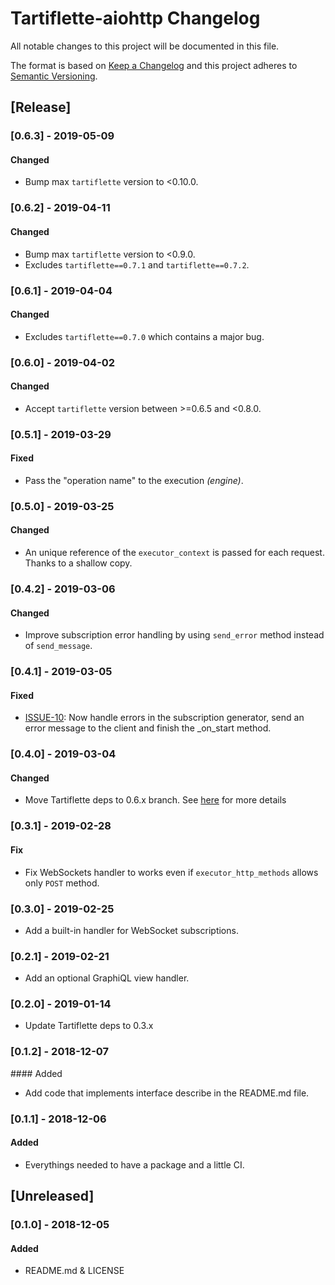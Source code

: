# Tartiflette-aiohttp Changelog

All notable changes to this project will be documented in this file.

The format is based on [Keep a Changelog](http://keepachangelog.com/en/1.0.0/)
and this project adheres to [Semantic Versioning](http://semver.org/spec/v2.0.0.html).

## [Release]

### [0.6.3] - 2019-05-09

#### Changed

- Bump max `tartiflette` version to <0.10.0.

### [0.6.2] - 2019-04-11

#### Changed

- Bump max `tartiflette` version to <0.9.0.
- Excludes `tartiflette==0.7.1` and `tartiflette==0.7.2`.

### [0.6.1] - 2019-04-04

#### Changed

- Excludes `tartiflette==0.7.0` which contains a major bug.

### [0.6.0] - 2019-04-02

#### Changed

- Accept `tartiflette` version between >=0.6.5 and <0.8.0.

### [0.5.1] - 2019-03-29

#### Fixed

- Pass the "operation name" to the execution _(engine)_.

### [0.5.0] - 2019-03-25

#### Changed

- An unique reference of the `executor_context` is passed for each request. Thanks to a shallow copy.

### [0.4.2] - 2019-03-06

#### Changed

- Improve subscription error handling by using `send_error` method instead of `send_message`.

### [0.4.1] - 2019-03-05

#### Fixed

- [ISSUE-10](https://github.com/tartiflette/tartiflette-aiohttp/issues/10): Now handle errors in the subscription generator, send an error message to the client and finish the _on_start method.

### [0.4.0] - 2019-03-04

#### Changed

- Move Tartiflette deps to 0.6.x branch. See [here](https://github.com/tartiflette/tartiflette/blob/master/CHANGELOG.md) for more details

### [0.3.1] - 2019-02-28

#### Fix

- Fix WebSockets handler to works even if `executor_http_methods` allows only `POST` method.

### [0.3.0] - 2019-02-25

- Add a built-in handler for WebSocket subscriptions.

### [0.2.1] - 2019-02-21

- Add an optional GraphiQL view handler.

### [0.2.0] - 2019-01-14

- Update Tartiflette deps to 0.3.x

### [0.1.2] - 2018-12-07

#### Added

- Add code that implements interface describe in the README.md file.

### [0.1.1] - 2018-12-06

#### Added

- Everythings needed to have a package and a little CI.

## [Unreleased]

### [0.1.0] - 2018-12-05

#### Added

- README.md & LICENSE
